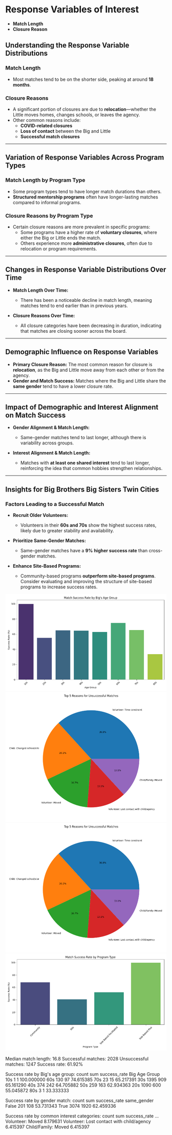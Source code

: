 # Response Variables of Interest  
- **Match Length**  
- **Closure Reason**  

## Understanding the Response Variable Distributions  

### Match Length  
- Most matches tend to be on the shorter side, peaking at around **18 months**.  

### Closure Reasons  
- A significant portion of closures are due to **relocation**—whether the Little moves homes, changes schools, or leaves the agency.  
- Other common reasons include:  
  - **COVID-related closures**  
  - **Loss of contact** between the Big and Little  
  - **Successful match closures**  

---

## Variation of Response Variables Across Program Types  

### Match Length by Program Type  
- Some program types tend to have longer match durations than others.  
- **Structured mentorship programs** often have longer-lasting matches compared to informal programs.  

### Closure Reasons by Program Type  
- Certain closure reasons are more prevalent in specific programs:  
  - Some programs have a higher rate of **voluntary closures**, where either the Big or Little ends the match.  
  - Others experience more **administrative closures**, often due to relocation or program requirements.  

---

## Changes in Response Variable Distributions Over Time  

- **Match Length Over Time:**  
  - There has been a noticeable decline in match length, meaning matches tend to end earlier than in previous years.  

- **Closure Reasons Over Time:**  
  - All closure categories have been decreasing in duration, indicating that matches are closing sooner across the board.  

---

## Demographic Influence on Response Variables  

- **Primary Closure Reason:** The most common reason for closure is **relocation**, as the Big and Little move away from each other or from the agency.  
- **Gender and Match Success:** Matches where the Big and Little share the **same gender** tend to have a lower closure rate.  

---

## Impact of Demographic and Interest Alignment on Match Success  

- **Gender Alignment & Match Length:**  
  - Same-gender matches tend to last longer, although there is variability across groups.  

- **Interest Alignment & Match Length:**  
  - Matches with **at least one shared interest** tend to last longer, reinforcing the idea that common hobbies strengthen relationships.  

---

## Insights for Big Brothers Big Sisters Twin Cities  

### Factors Leading to a Successful Match  

- **Recruit Older Volunteers:**  
  - Volunteers in their **60s and 70s** show the highest success rates, likely due to greater stability and availability.  

- **Prioritize Same-Gender Matches:**  
  - Same-gender matches have a **9% higher success rate** than cross-gender matches.  

- **Enhance Site-Based Programs:**  
  - Community-based programs **outperform site-based programs**. Consider evaluating and improving the structure of site-based programs to increase success rates.

![alt text](age_group_success-1.png)
![alt text](closure_reasons.png)
![alt text](closure_reasons.png)
![alt text](program_type_success.png)



Median match length: 16.8
Successful matches: 2028
Unsuccessful matches: 1247
Success rate: 61.92%

Success rate by Big's age group:
               count  sum  success_rate
Big Age Group                          
10s                1    1    100.000000
60s              130   97     74.615385
70s               23   15     65.217391
30s             1395  909     65.161290
40s              374  242     64.705882
50s              259  163     62.934363
20s             1090  600     55.045872
80s                3    1     33.333333

Success rate by gender match:
             count   sum  success_rate
same_gender                           
False          201   108     53.731343
True          3074  1920     62.459336

Success rate by common interest categories:
                count   sum  success_rate
...
Volunteer: Moved                              8.179631
Volunteer: Lost contact with child/agency     6.415397
Child/Family: Moved                           6.415397
